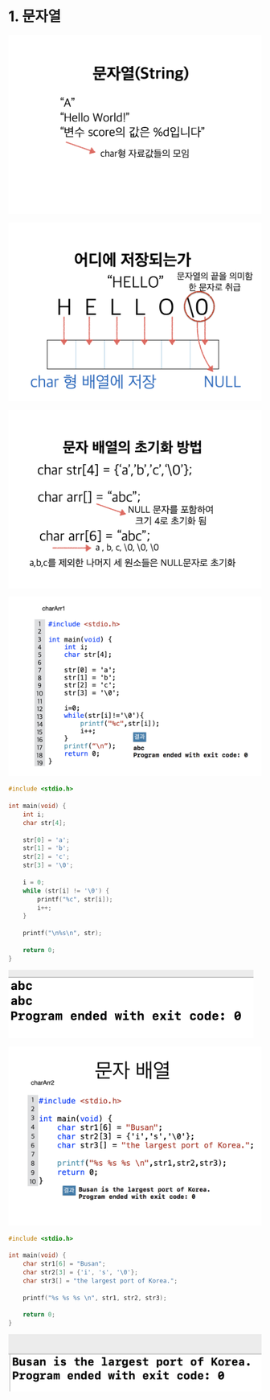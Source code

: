 # 1. 문자열

![](../.gitbook/assets/2020-01-04-1.33.30.png)

![](../.gitbook/assets/2020-01-04-1.33.42.png)

![](../.gitbook/assets/2020-01-04-1.33.50.png)

![](../.gitbook/assets/2020-01-04-1.34.06.png)

```c
#include <stdio.h>

int main(void) {
    int i;
    char str[4];
    
    str[0] = 'a';
    str[1] = 'b';
    str[2] = 'c';
    str[3] = '\0';
    
    i = 0;
    while (str[i] != '\0') {
        printf("%c", str[i]);
        i++;
    }
    
    printf("\n%s\n", str);
    
    return 0;
}
```

![](../.gitbook/assets/2020-01-04-1.36.40.png)

![](../.gitbook/assets/2020-01-04-1.38.05.png)

```c
#include <stdio.h>

int main(void) {
    char str1[6] = "Busan";
    char str2[3] = {'i', 's', '\0'};
    char str3[] = "the largest port of Korea.";
    
    printf("%s %s %s \n", str1, str2, str3);
    
    return 0;
}
```

![](../.gitbook/assets/2020-01-04-1.39.30.png)

